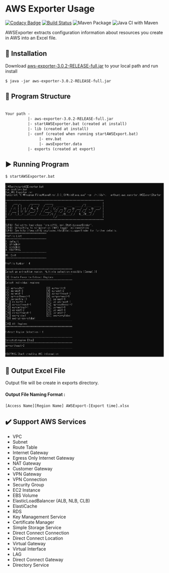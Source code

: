 AWS Exporter Usage
=============

[![Codacy Badge](https://api.codacy.com/project/badge/Grade/e4830b435cab41079e36fdc8f1b86143)](https://app.codacy.com/manual/anthunt01/aws-exporter?utm_source=github.com&utm_medium=referral&utm_content=anthunt/aws-exporter&utm_campaign=Badge_Grade_Dashboard)
[![Build Status](https://travis-ci.org/anthunt/aws-exporter.svg?branch=master)](https://travis-ci.org/anthunt/aws-exporter)
![Maven Package](https://github.com/anthunt/aws-exporter/workflows/Maven%20Package/badge.svg)
![Java CI with Maven](https://github.com/anthunt/aws-exporter/workflows/Java%20CI%20with%20Maven/badge.svg)

AWSExporter extracts configuration information about resources you create in AWS into an Excel file.

:wrench: Installation
-------------

Download [aws-exporter-3.0.2-RELEASE-full.jar](https://github.com/anthunt/aws-exporter/releases/download/3.0.2-RELEASE/aws-exporter-3.0.2-RELEASE-full.jar) to your local path and run install
```
$ java -jar aws-exporter-3.0.2-RELEASE-full.jar
```

:file_folder: Program Structure
-------------
<pre><code>
Your path -
          |- aws-exporter-3.0.2-RELEASE-full.jar
          |- startAWSExporter.bat (created at install)
          |- lib (created at install)
          |- conf (created when running startAWSExport.bat)
               |- env.bat
               |- awsExporter.data
          |- exports (created at export)
</code></pre>

:arrow_forward: Running Program
-------------

```
$ startAWSExporter.bat
```

<p align="center">
  <img src="https://github.com/anthunt/aws-exporter/blob/3.x/running.png?raw=true">
</p>

:pencil: Output Excel File
-------------
Output file will be create in exports directory.
#### Output File Naming Format : 
```
[Access Name][Region Name] AWSExport-[Export time].xlsx
```

:heavy_check_mark: Support AWS Services
-------------

+ VPC
+ Subnet
+ Route Table
+ Internet Gateway
+ Egress Only Internet Gateway
+ NAT Gateway
+ Customer Gateway
+ VPN Gateway
+ VPN Connection
+ Security Group
+ EC2 Instance
+ EBS Volume
+ ElasticLoadBalancer (ALB, NLB, CLB)
+ ElastiCache
+ RDS
+ Key Management Service
+ Certificate Manager
+ Simple Storage Service
+ Direct Connect Connection
+ Direct Connect Location
+ Virtual Gateway
+ Virtual Interface
+ LAG
+ Direct Connect Gateway
+ Directory Service
